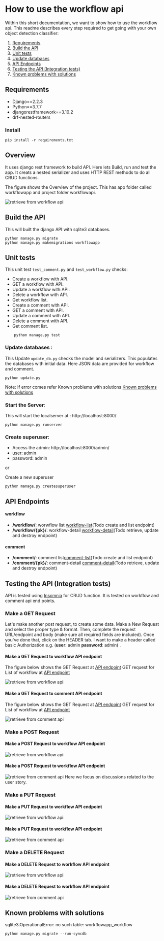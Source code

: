 # How to use the workflow api

Within this short documentation, we want to show how to use the workflow api.
This readme describes every step required to get going with your own object detection classifier:
1. [Requirements](#Requirements)
2. [Build the API](#Build_the_API)
3. [Unit tests](#Unit_tests)
4. [ Update databases ](#Update_databases)
5. [ API Endpoints ](#API_Endpoints )
6. [ Testing the API (Integration tests) ](#Testing_the_API )
7. [ Known problems with solutions ](#Known_problems_with_solutions )

## Requirements

- Django==2.2.3
- Python==3.7.7
- djangorestframework==3.10.2
- drf-nested-routers

### Install

```    
pip install -r requirements.txt
```    
## Overview
It uses django rest framework to build API. Here lets Build, run and test the app. It creats a nested serializer and uses HTTP REST methods to do all CRUD functions.

The figure shows the Overview of the project. This has app folder called workflowapp and project folder workflowapi.

![retrieve from workflow api](/workflowapi/pictures/overview.JPG)

## Build the API

This will built the django API with sqlite3 databases.

```
python manage.py migrate
python manage.py makemigrations workflowapp

```
## Unit tests

This unit test `test_comment.py` and `test_workflow.py` checks:

* Create a workflow with API.
* GET a workflow with API.
* Update a workflow with API.
* Delete a workflow with API.
* Get workflow list.
* Create a comment with API.
* GET a comment with API.
* Update a comment with API.
* Delete a comment with API.
* Get comment list.

```   
    python manage.py test
```   

###  Update databases :

This Update `update_db.py` checks the model and serializers. This populates the databases with initial data. Here JSON data are provided for workflow and comment.

```
python update.py

```
Note: If error comes refer Known problems with solutions [ Known problems with solutions ](#Known_problems_with_solutions)

###  Start the Server:

This will start the localserver at : http://localhost:8000/

```
python manage.py runserver
```

###  Create superuser:

- Access the admin: http://localhost:8000/admin/
- user: admin
- password: admin

 or

 Create a new superuser
```
python manage.py createsuperuser
```

## API Endpoints

#### workflow

* **/workflow/**: worwflow list [ workflow-list](http://localhost:8000/workflow/)(Todo create and list endpoint)
* **/workflow/{pk}/**: workflow-detail [ workflow-detail](http://localhost:8000/workflow/1)(Todo retrieve, update and destroy endpoint)

#### comment

* **/comment/**: comment list[comment-list](http://localhost:8000/comment/)(Todo create and list endpoint)
* **/comment/{pk}/**: comment-detail [comment-detail](http://localhost:8000/comment/)(Todo retrieve, update and destroy endpoint)


## Testing the API (Integration tests)

API is tested using [Insomnia](https://insomnia.rest/) for CRUD function. It is tested on workflow  and comment api end points.

### Make a GET Request

Let's make another post request, to create some data. Make a New Request and select the proper type & format. Then, complete the request URL/endpoint and body (make sure all required fields are included). Once you've done that, click on the HEADER tab. I want to make a header called basic Authorization e.g. (**user**: admin **password**: admin)
.
#### Make a GET Request to workflow API endpoint  

The figure below shows the GET Request at [API endpoint](http://localhost:8000/workflow/1)
GET request for List of workflow at [API endpoint](http://localhost:8000/workflow/)

![retrieve from workflow api](/workflowapi/pictures/GET.JPG)

#### Make a GET Request to comment API endpoint

The figure below shows the GET Request at [API endpoint](http://localhost:8000/comment/1)
GET request for List of workflow at [API endpoint](http://localhost:8000/comment/)

![retrieve from comment api](/workflowapi/pictures/GET_comment.JPG)

### Make a POST Request

#### Make a POST Request to workflow API endpoint
![retrieve from workflow api](/workflowapi/pictures/POST.JPG)

#### Make a POST Request to workflow API endpoint
![retrieve from comment api](/workflowapi/pictures/POST_comment.JPG)
Here we focus on discussions related to the user story.

### Make a PUT Request

#### Make a PUT Request to workflow API endpoint
![retrieve from workflow api](/workflowapi/pictures/PUT_workflow.JPG)

#### Make a PUT Request to workflow API endpoint
![retrieve from comment api](/workflowapi/pictures/PUT_comment.JPG)


### Make a DELETE Request

#### Make a DELETE Request to workflow API endpoint
![retrieve from workflow api](/workflowapi/pictures/DELETE_workflow.JPG)

#### Make a DELETE Request to workflow API endpoint
![retrieve from comment api](/workflowapi/pictures/DELETE_comment.JPG)


## Known problems with solutions

sqlite3.OperationalError: no such table: workflowapp_workflow

```
python manage.py migrate --run-syncdb
```
